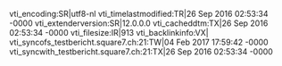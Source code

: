 vti_encoding:SR|utf8-nl
vti_timelastmodified:TR|26 Sep 2016 02:53:34 -0000
vti_extenderversion:SR|12.0.0.0
vti_cacheddtm:TX|26 Sep 2016 02:53:34 -0000
vti_filesize:IR|913
vti_backlinkinfo:VX|
vti_syncofs_testbericht.square7.ch\:21:TW|04 Feb 2017 17:59:42 -0000
vti_syncwith_testbericht.square7.ch\:21:TX|26 Sep 2016 02:53:34 -0000
